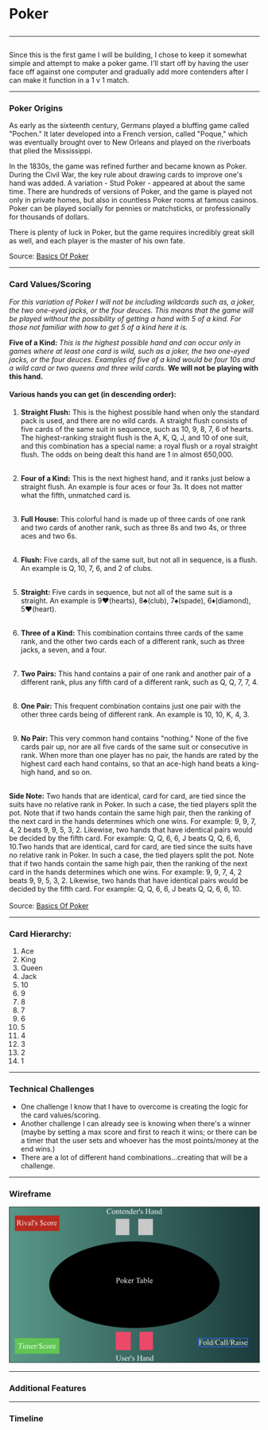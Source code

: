 # Poker <hr>
Since this is the first game I will be building, I chose to keep it somewhat simple and attempt to make a poker game. I'll start off by having the user face off against one computer and gradually add more contenders after I can make it function in a 1 v 1 match. <hr>

### Poker Origins 
As early as the sixteenth century, Germans played a bluffing game called "Pochen." It later developed into a French version, called "Poque," which was eventually brought over to New Orleans and played on the riverboats that plied the Mississippi. 

In the 1830s, the game was refined further and became known as Poker. During the Civil War, the key rule about drawing cards to improve one's hand was added. A variation - Stud Poker - appeared at about the same time. There are hundreds of versions of Poker, and the game is played not only in private homes, but also in countless Poker rooms at famous casinos. Poker can be played socially for pennies or matchsticks, or professionally for thousands of dollars.

There is plenty of luck in Poker, but the game requires incredibly great skill as well, and each player is the master of his own fate.

Source: [Basics Of Poker](https://bicyclecards.com/how-to-play/basics-of-poker/)
<hr>

### Card Values/Scoring
*For this variation of Poker I will not be including wildcards such as,  a joker, the two one-eyed jacks, or the four deuces. This means that the game will be played without the possibility of getting a hand with 5 of a kind. For those not familiar with how to get 5 of a kind here it is.* <br>

**Five of a Kind:** *This is the highest possible hand and can occur only in games where at least one card is wild, such as a joker, the two one-eyed jacks, or the four deuces. Examples of five of a kind would be four 10s and a wild card or two queens and three wild cards.* **We will not be playing with this hand.** <br>
#### Various hands you can get  (in descending order):

1. **Straight Flush:** This is the highest possible hand when only the standard pack is used, and there are no wild cards. A straight flush consists of five cards of the same suit in sequence, such as 10, 9, 8, 7, 6 of hearts. The highest-ranking straight flush is the A, K, Q, J, and 10 of one suit, and this combination has a special name: a royal flush or a royal straight flush. The odds on being dealt this hand are 1 in almost 650,000. <br> <br>

2. **Four of a Kind:** This is the next highest hand, and it ranks just below a straight flush. An example is four aces or four 3s. It does not matter what the fifth, unmatched card is.
<br> <br>

3. **Full House:** This colorful hand is made up of three cards of one rank and two cards of another rank, such as three 8s and two 4s, or three aces and two 6s. <br> <br>

4. **Flush:** Five cards, all of the same suit, but not all in sequence, is a flush. An example is Q, 10, 7, 6, and 2 of clubs. <br> <br>

5. **Straight:** Five cards in sequence, but not all of the same suit is a straight. An example is 9♥(hearts), 8♣(club), 7♠(spade), 6♦(diamond), 5♥(heart). <br> <br>

6. **Three of a Kind:** This combination contains three cards of the same rank, and the other two cards each of a different rank, such as three jacks, a seven, and a four. <br> <br>

7. **Two Pairs:** This hand contains a pair of one rank and another pair of a different rank, plus any fifth card of a different rank, such as Q, Q, 7, 7, 4. <br> <br>

8. **One Pair:** This frequent combination contains just one pair with the other three cards being of different rank. An example is 10, 10, K, 4, 3. <br> <br>

9. **No Pair:**  This very common hand contains "nothing." None of the five cards pair up, nor are all five cards of the same suit or consecutive in rank. When more than one player has no pair, the hands are rated by the highest card each hand contains, so that an ace-high hand beats a king-high hand, and so on. <br> <br>

**Side Note:** Two hands that are identical, card for card, are tied since the suits have no relative rank in Poker. In such a case, the tied players split the pot. Note that if two hands contain the same high pair, then the ranking of the next card in the hands determines which one wins. For example: 9, 9, 7, 4, 2 beats 9, 9, 5, 3, 2. Likewise, two hands that have identical pairs would be decided by the fifth card. For example: Q, Q, 6, 6, J beats Q, Q, 6, 6, 10.Two hands that are identical, card for card, are tied since the suits have no relative rank in Poker. In such a case, the tied players split the pot. Note that if two hands contain the same high pair, then the ranking of the next card in the hands determines which one wins. For example: 9, 9, 7, 4, 2 beats 9, 9, 5, 3, 2. Likewise, two hands that have identical pairs would be decided by the fifth card. For example: Q, Q, 6, 6, J beats Q, Q, 6, 6, 10. <br> <br> Source: [Basics Of Poker](https://bicyclecards.com/how-to-play/basics-of-poker/) <hr>

### Card Hierarchy: 
1. Ace
2. King
3. Queen
4. Jack
5. 10
6. 9
7. 8
8. 7
9. 6
10. 5
11. 4
12. 3
13. 2
14. 1 
<hr>


### Technical Challenges
- One challenge I know that I have to overcome is creating the logic for the card values/scoring.
- Another challenge I can already see is knowing when there's a winner (maybe by setting a max score and first to reach it wins; or there can be a timer that the user sets and whoever has the most points/money at the end wins.)
- There are a lot of different hand combinations...creating that will be a challenge. 
<hr>

### Wireframe
![](./wireframe/WF-Image.png) <hr>


### Additional Features 

<hr>

### Timeline 






